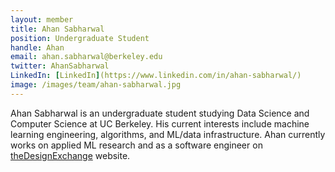```yaml
---
layout: member
title: Ahan Sabharwal
position: Undergraduate Student
handle: Ahan
email: ahan.sabharwal@berkeley.edu
twitter: AhanSabharwal
LinkedIn: [LinkedIn](https://www.linkedin.com/in/ahan-sabharwal/)
image: /images/team/ahan-sabharwal.jpg
---
```


Ahan Sabharwal is an undergraduate student studying Data Science and Computer Science at UC Berkeley. His current interests include machine learning engineering, algorithms, and ML/data infrastructure. Ahan currently works on applied ML research and as a software engineer on [theDesignExchange](https://www.thedesignexchange.com/) website.
